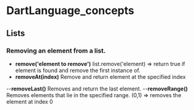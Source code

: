# DartLanguage_concepts

## Lists 
###  Removing an element from a list.
- **remove('element to remove')**
list.remove('element) => return true if element is found and remove the first instance of.
- **removeAt(index)** 
 Remove and return element at the specified index

--**removeLast()**
Removes and  return the last element.
--**removeRange()** 
Removes elements that lie in the specified range. (0,1) =>  removes the element at index 0